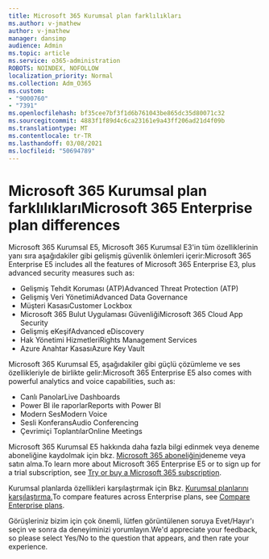 ```yaml
---
title: Microsoft 365 Kurumsal plan farklılıkları
ms.author: v-jmathew
author: v-jmathew
manager: dansimp
audience: Admin
ms.topic: article
ms.service: o365-administration
ROBOTS: NOINDEX, NOFOLLOW
localization_priority: Normal
ms.collection: Adm_O365
ms.custom:
- "9000760"
- "7391"
ms.openlocfilehash: bf35cee7bf3f1d6b761043be865dc35d80071c32
ms.sourcegitcommit: 4883f1f89d4c6ca23161e9a43ff206ad21d4f09b
ms.translationtype: MT
ms.contentlocale: tr-TR
ms.lasthandoff: 03/08/2021
ms.locfileid: "50694789"
---
```

# <a name="microsoft-365-enterprise-plan-differences"></a><span data-ttu-id="ce3f2-102">Microsoft 365 Kurumsal plan farklılıkları</span><span class="sxs-lookup"><span data-stu-id="ce3f2-102">Microsoft 365 Enterprise plan differences</span></span>

<span data-ttu-id="ce3f2-103">Microsoft 365 Kurumsal E5, Microsoft 365 Kurumsal E3'in tüm özelliklerinin yanı sıra aşağıdakiler gibi gelişmiş güvenlik önlemleri içerir:</span><span class="sxs-lookup"><span data-stu-id="ce3f2-103">Microsoft 365 Enterprise E5 includes all the features of Microsoft 365 Enterprise E3, plus advanced security measures such as:</span></span>

- <span data-ttu-id="ce3f2-104">Gelişmiş Tehdit Koruması (ATP)</span><span class="sxs-lookup"><span data-stu-id="ce3f2-104">Advanced Threat Protection (ATP)</span></span>
- <span data-ttu-id="ce3f2-105">Gelişmiş Veri Yönetimi</span><span class="sxs-lookup"><span data-stu-id="ce3f2-105">Advanced Data Governance</span></span>
- <span data-ttu-id="ce3f2-106">Müşteri Kasası</span><span class="sxs-lookup"><span data-stu-id="ce3f2-106">Customer Lockbox</span></span>
- <span data-ttu-id="ce3f2-107">Microsoft 365 Bulut Uygulaması Güvenliği</span><span class="sxs-lookup"><span data-stu-id="ce3f2-107">Microsoft 365 Cloud App Security</span></span>
- <span data-ttu-id="ce3f2-108">Gelişmiş eKeşif</span><span class="sxs-lookup"><span data-stu-id="ce3f2-108">Advanced eDiscovery</span></span>
- <span data-ttu-id="ce3f2-109">Hak Yönetimi Hizmetleri</span><span class="sxs-lookup"><span data-stu-id="ce3f2-109">Rights Management Services</span></span>
- <span data-ttu-id="ce3f2-110">Azure Anahtar Kasası</span><span class="sxs-lookup"><span data-stu-id="ce3f2-110">Azure Key Vault</span></span>

<span data-ttu-id="ce3f2-111">Microsoft 365 Kurumsal E5, aşağıdakiler gibi güçlü çözümleme ve ses özellikleriyle de birlikte gelir:</span><span class="sxs-lookup"><span data-stu-id="ce3f2-111">Microsoft 365 Enterprise E5 also comes with powerful analytics and voice capabilities, such as:</span></span>

- <span data-ttu-id="ce3f2-112">Canlı Panolar</span><span class="sxs-lookup"><span data-stu-id="ce3f2-112">Live Dashboards</span></span>
- <span data-ttu-id="ce3f2-113">Power BI ile raporlar</span><span class="sxs-lookup"><span data-stu-id="ce3f2-113">Reports with Power BI</span></span>
- <span data-ttu-id="ce3f2-114">Modern Ses</span><span class="sxs-lookup"><span data-stu-id="ce3f2-114">Modern Voice</span></span>
- <span data-ttu-id="ce3f2-115">Sesli Konferans</span><span class="sxs-lookup"><span data-stu-id="ce3f2-115">Audio Conferencing</span></span>
- <span data-ttu-id="ce3f2-116">Çevrimiçi Toplantılar</span><span class="sxs-lookup"><span data-stu-id="ce3f2-116">Online Meetings</span></span>

<span data-ttu-id="ce3f2-117">Microsoft 365 Kurumsal E5 hakkında daha fazla bilgi edinmek veya deneme aboneliğine kaydolmak için bkz. [Microsoft 365 aboneliğini](https://go.microsoft.com/fwlink/?linkid=2099673)deneme veya satın alma.</span><span class="sxs-lookup"><span data-stu-id="ce3f2-117">To learn more about Microsoft 365 Enterprise E5 or to sign up for a trial subscription, see [Try or buy a Microsoft 365 subscription](https://go.microsoft.com/fwlink/?linkid=2099673).</span></span>

<span data-ttu-id="ce3f2-118">Kurumsal planlarda özellikleri karşılaştırmak için Bkz. [Kurumsal planlarını karşılaştırma.](https://go.microsoft.com/fwlink/?linkid=2097200)</span><span class="sxs-lookup"><span data-stu-id="ce3f2-118">To compare features across Enterprise plans, see [Compare Enterprise plans](https://go.microsoft.com/fwlink/?linkid=2097200).</span></span>

<span data-ttu-id="ce3f2-119">Görüşleriniz bizim için çok önemli, lütfen görüntülenen soruya Evet/Hayır'ı seçin ve sonra da deneyiminizi yorumlayın.</span><span class="sxs-lookup"><span data-stu-id="ce3f2-119">We'd appreciate your feedback, so please select Yes/No to the question that appears, and then rate your experience.</span></span>
